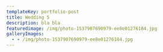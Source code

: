 ```yaml
---
templateKey: portfolio-post
title: Wedding 5
description: bla bla
featuredimage: /img/photo-1537907690979-ee8e01276184.jpg
galleryImages:
  - - /img/photo-1537907690979-ee8e01276184.jpg
---
```


